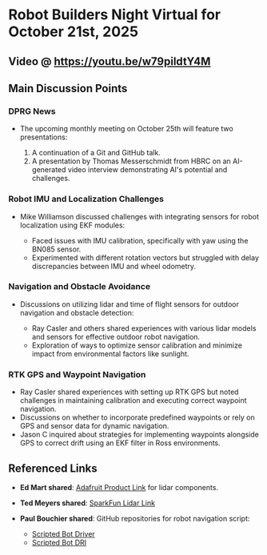 # Robot Builders Night Virtual for October 21st, 2025

## Video @ https://youtu.be/w79pildtY4M

## 

## Main Discussion Points

### DPRG News

* The upcoming monthly meeting on October 25th will feature two presentations:

  1. A continuation of a Git and GitHub talk.
  2. A presentation by Thomas Messerschmidt from HBRC on an AI-generated video interview demonstrating AI's potential and challenges.

### Robot IMU and Localization Challenges

* Mike Williamson discussed challenges with integrating sensors for robot localization using EKF modules:

  * Faced issues with IMU calibration, specifically with yaw using the BN085 sensor.
  * Experimented with different rotation vectors but struggled with delay discrepancies between IMU and wheel odometry.

### Navigation and Obstacle Avoidance

* Discussions on utilizing lidar and time of flight sensors for outdoor navigation and obstacle detection:

  * Ray Casler and others shared experiences with various lidar models and sensors for effective outdoor robot navigation.
  * Exploration of ways to optimize sensor calibration and minimize impact from environmental factors like sunlight.

### RTK GPS and Waypoint Navigation

* Ray Casler shared experiences with setting up RTK GPS but noted challenges in maintaining calibration and executing correct waypoint navigation.
* Discussions on whether to incorporate predefined waypoints or rely on GPS and sensor data for dynamic navigation.
* Jason C inquired about strategies for implementing waypoints alongside GPS to correct drift using an EKF filter in Ross environments.

## Referenced Links

* **Ed Mart shared**: [Adafruit Product Link](https://www.adafruit.com/product/4441) for lidar components.
* **Ted Meyers shared**: [SparkFun Lidar Link](https://www.sparkfun.com/lidar-lite-v3hp.html)
* **Paul Bouchier shared**: GitHub repositories for robot navigation script:

  * [Scripted Bot Driver](https://github.com/PaulBouchier/scripted_bot_driver)
  * [Scripted Bot DRI](https://github.com/PaulBouchier/scripted_bot_dri)



